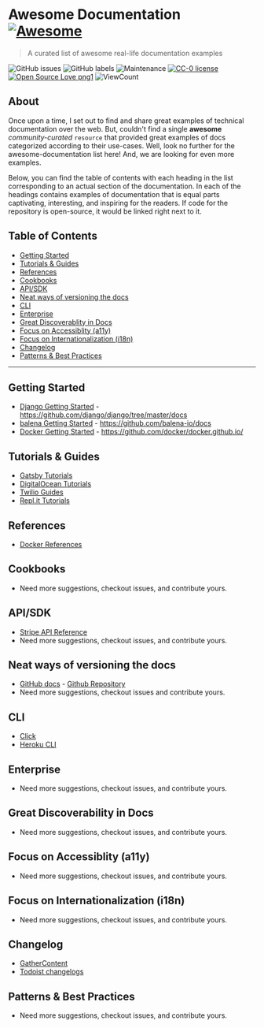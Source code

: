 # Awesome Documentation [![Awesome](https://awesome.re/badge.svg)](https://awesome.re)

> A curated list of awesome real-life documentation examples 

![GitHub issues](https://img.shields.io/github/issues-raw/vipulgupta2048/awesome-documentation?color=brightgreen&style=plastic) ![GitHub labels](https://img.shields.io/github/labels/vipulgupta2048/awesome-documentation/help-wanted?color=red&style=plastic) ![Maintenance](https://img.shields.io/maintenance/yes/2020?style=plastic&color=blueviolet) [![CC-0 license](https://img.shields.io/badge/License-CC--0-blue.svg)](https://creativecommons.org/licenses/by-nd/4.0) [![Open Source Love png1](https://badges.frapsoft.com/os/v1/open-source.png?v=103)](https://github.com/ellerbrock/open-source-badges/) ![ViewCount](https://views.whatilearened.today/views/github/vipulgupta2048/awesome-documentation.svg) 


## About

Once upon a time, I set out to find and share great examples of technical documentation over the web. But, couldn't find a single **awesome** _community-curated_ `resource` that provided great examples of docs categorized according to their use-cases. Well, look no further for the awesome-documentation list here! And, we are looking for even more examples.

Below, you can find the table of contents with each heading in the list corresponding to an actual section of the documentation. In each of the headings contains examples of documentation that is equal parts captivating, interesting, and inspiring for the readers. If code for the repository is open-source, it would be linked right next to it.

## Table of Contents

- [Getting Started](#getting-started)
- [Tutorials & Guides](#tutorials--guides)
- [References](#references)
- [Cookbooks](#cookbooks)
- [API/SDK](#apisdk)
- [Neat ways of versioning the docs](#neat-ways-of-versioning-the-docs)
- [CLI](#cli)
- [Enterprise](#enterprise)
- [Great Discoverablity in Docs](#great-discoverablity-in-docs)
- [Focus on Accessiblity (a11y)](#focus-on-accessiblity-a11y)
- [Focus on Internationalization (i18n)](#focus-on-internationalization-i18n)
- [Changelog](#changelog)
- [Patterns & Best Practices](#patterns--best-practices)

---

## Getting Started 

- [Django Getting Started](https://www.djangoproject.com/start/) - https://github.com/django/django/tree/master/docs
- [balena Getting Started](https://www.balena.io/docs/learn/getting-started/raspberrypi3/nodejs/) - https://github.com/balena-io/docs
- [Docker Getting Started](https://docs.docker.com/get-started/) - https://github.com/docker/docker.github.io/

## Tutorials & Guides

- [Gatsby Tutorials](https://www.gatsbyjs.com/tutorial/)
- [DigitalOcean Tutorials](https://www.digitalocean.com/community/tutorials)
- [Twilio Guides](https://www.twilio.com/docs/whatsapp/tutorial/send-whatsapp-notification-messages-templates)
- [Repl.it Tutorials](https://docs.repl.it/tutorials/00-overview)

## References

- [Docker References](https://docs.docker.com/reference/) 

## Cookbooks

- Need more suggestions, checkout issues, and contribute yours.

## API/SDK

- [Stripe API Reference](https://stripe.com/docs/api)
- Need more suggestions, checkout issues, and contribute yours.

## Neat ways of versioning the docs

- [GitHub docs](https://docs.github.com/en/free-pro-team@latest/github) - [Github Repository](https://github.com/github/docs)
- Need more suggestions, checkout issues and contribute yours.

## CLI

- [Click](https://click.palletsprojects.com/en/7.x/)
- [Heroku CLI](https://devcenter.heroku.com/articles/heroku-cli)

## Enterprise

- Need more suggestions, checkout issues, and contribute yours.

## Great Discoverability in Docs

- Need more suggestions, checkout issues, and contribute yours.

## Focus on Accessiblity (a11y)

- Need more suggestions, checkout issues, and contribute yours.

## Focus on Internationalization (i18n)

- Need more suggestions, checkout issues, and contribute yours.

## Changelog

- [GatherContent](https://gathercontent.com/whats-new)
- [Todoist changelogs](https://get.todoist.help/hc/en-us/sections/360004759319-Changelogs)

## Patterns & Best Practices

- Need more suggestions, checkout issues, and contribute yours.
